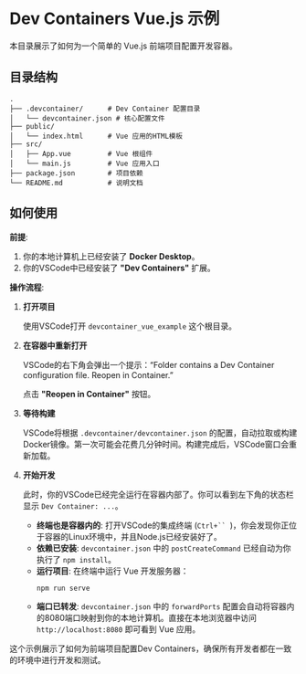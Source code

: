 # Dev Containers Vue.js 示例

本目录展示了如何为一个简单的 Vue.js 前端项目配置开发容器。

## 目录结构

```
.
├── .devcontainer/      # Dev Container 配置目录
│   └── devcontainer.json # 核心配置文件
├── public/
│   └── index.html      # Vue 应用的HTML模板
├── src/
│   ├── App.vue         # Vue 根组件
│   └── main.js         # Vue 应用入口
├── package.json        # 项目依赖
└── README.md           # 说明文档
```

## 如何使用

**前提**:

1.  你的本地计算机上已经安装了 **Docker Desktop**。
2.  你的VSCode中已经安装了 **"Dev Containers"** 扩展。

**操作流程**:

1.  **打开项目**

    使用VSCode打开 `devcontainer_vue_example` 这个根目录。

2.  **在容器中重新打开**

    VSCode的右下角会弹出一个提示：“Folder contains a Dev Container configuration file. Reopen in Container.”

    点击 **"Reopen in Container"** 按钮。

3.  **等待构建**

    VSCode将根据 `.devcontainer/devcontainer.json` 的配置，自动拉取或构建Docker镜像。第一次可能会花费几分钟时间。构建完成后，VSCode窗口会重新加载。

4.  **开始开发**

    此时，你的VSCode已经完全运行在容器内部了。你可以看到左下角的状态栏显示 `Dev Container: ...`。

    *   **终端也是容器内的**: 打开VSCode的集成终端 (`Ctrl+`` `)，你会发现你正位于容器的Linux环境中，并且Node.js已经安装好了。
    *   **依赖已安装**: `devcontainer.json` 中的 `postCreateCommand` 已经自动为你执行了 `npm install`。
    *   **运行项目**: 在终端中运行 Vue 开发服务器：
        ```bash
        npm run serve
        ```
    *   **端口已转发**: `devcontainer.json` 中的 `forwardPorts` 配置会自动将容器内的8080端口映射到你的本地计算机。直接在本地浏览器中访问 `http://localhost:8080` 即可看到 Vue 应用。

这个示例展示了如何为前端项目配置Dev Containers，确保所有开发者都在一致的环境中进行开发和测试。
